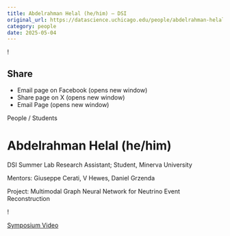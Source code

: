 ```yaml
---
title: Abdelrahman Helal (he/him) – DSI
original_url: https://datascience.uchicago.edu/people/abdelrahman-helal-he-him
category: people
date: 2025-05-04
---
```


<!-- Table-like structure detected -->

!

## Share

* Email page on Facebook (opens new window)
* Share page on X (opens new window)
* Email Page (opens new window)

<!-- Table-like structure detected -->

People / Students

# Abdelrahman Helal (he/him)

DSI Summer Lab Research Assistant; Student, Minerva University

Mentors: Giuseppe Cerati, V Hewes, Daniel Grzenda

Project: Multimodal Graph Neural Network for Neutrino Event Reconstruction

!

[Symposium Video](https://youtu.be/NyUfRc2OsGw)